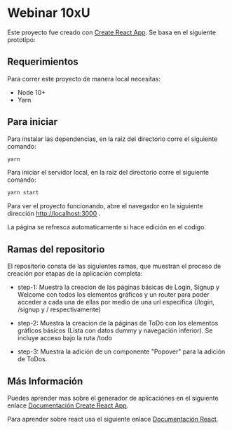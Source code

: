 # Webinar 10xU

Este proyecto fue creado con [Create React App](https://github.com/facebook/create-react-app). Se basa en el siguiente prototipo: 

## Requerimientos

Para correr este proyecto de manera local necesitas:

* Node 10+
* Yarn
  
## Para iniciar

Para instalar las dependencias, en la raiz del directorio corre el siguiente comando:

```bash
yarn
```

Para iniciar el servidor local, en la raiz del directorio corre el siguiente comando:

```bash
yarn start
```

Para ver el proyecto funcionando, abre el navegador en la siguiente dirección [http://localhost:3000](http://localhost:3000) .

La página se refresca automaticamente si hace edición en el codigo.

## Ramas del repositorio

El repositorio consta de las siguientes ramas, que muestran el proceso de creación por etapas de la aplicación completa:

* step-1: Muestra la creacion de las páginas básicas de Login, Signup y Welcome con todos los elementos gráficos y un router para poder acceder a cada una de ellas por medio de una url específica (/login, /signup y / respectivamente)

* step-2: Muestra la creacion de la páginas de ToDo con los elementos gráficos básicos (Lista con datos dummy y navegación inferior). Se incluye acceso bajo la ruta /todo

* step-3: Muestra la adición de un componente "Popover" para la adición de ToDos.

## Más Información

Puedes aprender mas sobre el generador de aplicaciónes en el siguiente enlace [Documentación Create React App](https://facebook.github.io/create-react-app/docs/getting-started).

Para aprender sobre react usa el siguiente enlace [Documentación React](https://reactjs.org/).